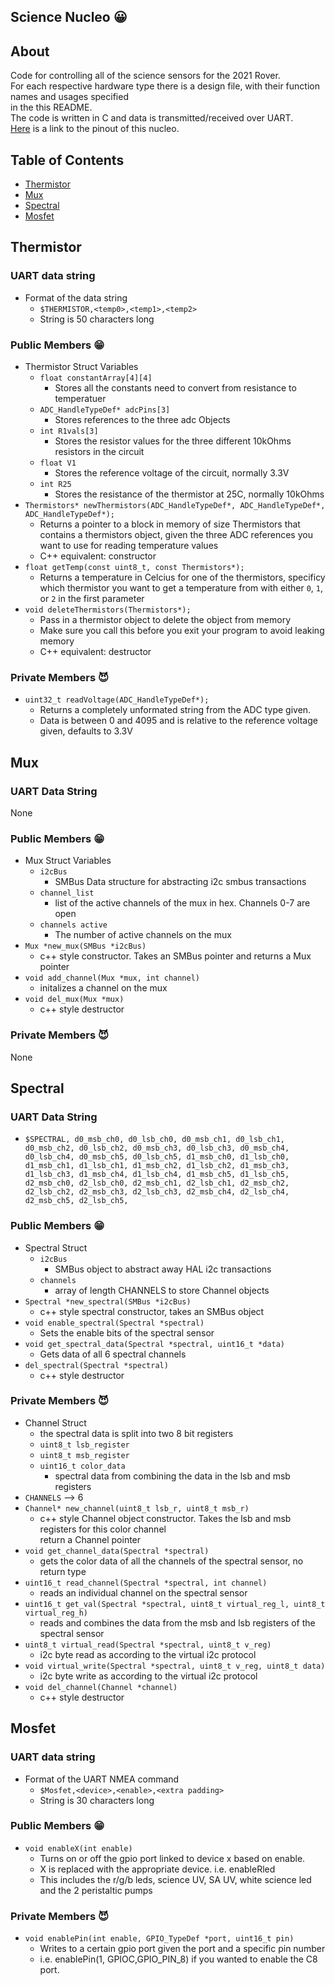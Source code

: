 Science Nucleo 😀
---
## About 
Code for controlling all of the science sensors for the 2021 Rover. \
For each respective hardware type there is a design file, with their function names and usages specified \
in the this README. \
The code is written in C and data is transmitted/received over UART. \
[Here](https://docs.google.com/spreadsheets/d/1bnmS1VDOZzItH4A75VZc1xltQRsbM6IUoubj1wVaauA/edit#gid=0) is a link to the pinout of this nucleo. 

## Table of Contents

- [Thermistor](#Thermistor)
- [Mux](#Mux)
- [Spectral](#Spectral)
- [Mosfet](#Mosfet)

## Thermistor
### UART data string

- Format of the data string
  - `$THERMISTOR,<temp0>,<temp1>,<temp2>`
  - String is 50 characters long

### Public Members 😁

- Thermistor Struct Variables
  - `float constantArray[4][4]`
    - Stores all the constants need to convert from resistance to temperatuer
  - `ADC_HandleTypeDef* adcPins[3]`
    - Stores references to the three adc Objects
  - `int R1vals[3]`
    - Stores the resistor values for the three different 10kOhms resistors in the circuit
  - `float V1`
    - Stores the reference voltage of the circuit, normally 3.3V
  - `int R25`
    - Stores the resistance of the thermistor at 25C, normally 10kOhms
- `Thermistors* newThermistors(ADC_HandleTypeDef*, ADC_HandleTypeDef*, ADC_HandleTypeDef*);`
  - Returns a pointer to a block in memory of size Thermistors that contains a thermistors object, given the three ADC references you want to use for reading temperature values
  - C++ equivalent: constructor
- `float getTemp(const uint8_t, const Thermistors*);`
  - Returns a temperature in Celcius for one of the thermistors, specificy which thermistor you want to get a temperature from with either `0`, `1`, or `2` in the first parameter
- `void deleteThermistors(Thermistors*);`
    - Pass in a thermistor object to delete the object from memory
    - Make sure you call this before you exit your program to avoid leaking memory
    - C++ equivalent: destructor

### Private Members 😈

- `uint32_t readVoltage(ADC_HandleTypeDef*);`
  - Returns a completely unformated string from the ADC type given.
  - Data is between 0 and 4095 and is relative to the reference voltage given, defaults to 3.3V
  
  
## Mux 
### UART Data String
None

### Public Members 😁 
- Mux Struct Variables 
  - `i2cBus`
    - SMBus Data structure for abstracting i2c smbus transactions 
  - `channel_list` 
    - list of the active channels of the mux in hex. Channels 0-7 are open 
  - `channels active`
    - The number of active channels on the mux 
- `Mux *new_mux(SMBus *i2cBus)` 
  - c++ style constructor. Takes an SMBus pointer and returns a Mux pointer
- `void add_channel(Mux *mux, int channel)`
  - initalizes a channel on the mux 
- `void del_mux(Mux *mux)`
  - c++ style destructor 
### Private Members 😈
None 


## Spectral 
### UART Data String 
- `$SPECTRAL, d0_msb_ch0, d0_lsb_ch0, d0_msb_ch1, d0_lsb_ch1, d0_msb_ch2, d0_lsb_ch2, d0_msb_ch3, d0_lsb_ch3, d0_msb_ch4, d0_lsb_ch4, d0_msb_ch5, d0_lsb_ch5, d1_msb_ch0, d1_lsb_ch0, d1_msb_ch1, d1_lsb_ch1, d1_msb_ch2, d1_lsb_ch2, d1_msb_ch3, d1_lsb_ch3, d1_msb_ch4, d1_lsb_ch4, d1_msb_ch5, d1_lsb_ch5,  d2_msb_ch0, d2_lsb_ch0, d2_msb_ch1, d2_lsb_ch1, d2_msb_ch2, d2_lsb_ch2, d2_msb_ch3, d2_lsb_ch3, d2_msb_ch4, d2_lsb_ch4, d2_msb_ch5, d2_lsb_ch5,`
### Public Members 😁
- Spectral Struct
  - `i2cBus`
    - SMBus object to abstract away HAL i2c transactions 
  - `channels`
    - array of length CHANNELS to store Channel objects 
- `Spectral *new_spectral(SMBus *i2cBus)`
  - c++ style spectral constructor, takes an SMBus object 
- `void enable_spectral(Spectral *spectral)`
  - Sets the enable bits of the spectral sensor 
- `void get_spectral_data(Spectral *spectral, uint16_t *data)`
  - Gets data of all 6 spectral channels 
- `del_spectral(Spectral *spectral)`
  - c++ style destructor 
### Private Members 😈 
- Channel Struct
  - the spectral data is split into two 8 bit registers 
  - `uint8_t lsb_register`
  - `uint8_t msb_register`
  - `uint16_t color_data`
    - spectral data from combining the data in the lsb and msb registers
- `CHANNELS` --> 6
- `Channel* new_channel(uint8_t lsb_r, uint8_t msb_r)`
  - c++ style Channel object constructor. Takes the lsb and msb registers for this color channel\
  return a Channel pointer 
- `void get_channel_data(Spectral *spectral)`
  - gets the color data of all the channels of the spectral sensor, no return type
- `uint16_t read_channel(Spectral *spectral, int channel)`
  - reads an individual channel on the spectral sensor
- `uint16_t get_val(Spectral *spectral, uint8_t virtual_reg_l, uint8_t virtual_reg_h)`
  - reads and combines the data from the msb and lsb registers of the spectral sensor 
- `uint8_t virtual_read(Spectral *spectral, uint8_t v_reg)`
  - i2c byte read as according to the virtual i2c protocol 
- `void virtual_write(Spectral *spectral, uint8_t v_reg, uint8_t data)`
  - i2c byte write as according to the virtual i2c protocol  
- `void del_channel(Channel *channel)`
  - c++ style destructor 

## Mosfet
### UART data string

- Format of the UART NMEA command
  - `$Mosfet,<device>,<enable>,<extra padding>`
  - String is 30 characters long

### Public Members 😁

- `void enableX(int enable)`
  - Turns on or off the gpio port linked to device x based on enable.
  - X is replaced with the appropriate device. i.e. enableRled
  - This includes the r/g/b leds, science UV, SA UV, white science led and the 2 peristaltic pumps


### Private Members 😈

- `void enablePin(int enable, GPIO_TypeDef *port, uint16_t pin)`
  - Writes to a certain gpio port given the port and a specific pin number
  - i.e. enablePin(1, GPIOC,GPIO_PIN_8) if you wanted to enable the C8 port.
